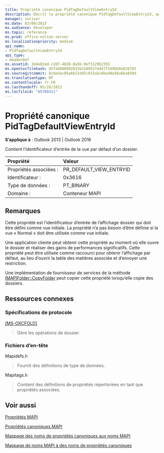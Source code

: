 ```yaml
---
title: Propriété canonique PidTagDefaultViewEntryId
description: Décrit la propriété canonique PidTagDefaultViewEntryId, qui contient l’identificateur d’entrée de la vue par défaut d’un dossier.
manager: soliver
ms.date: 03/09/2015
ms.audience: Developer
ms.topic: reference
ms.prod: office-online-server
ms.localizationpriority: medium
api_name:
- PidTagDefaultViewEntryId
api_type:
- HeaderDef
ms.assetid: 1b4e82ed-c207-4828-8a5b-0ef312962355
ms.openlocfilehash: 45fd4080992835b31095374447f5d9bb8e826765
ms.sourcegitcommit: 8c8e4ac05a6612dd5c815ab18ba40e56a6ba839d
ms.translationtype: MT
ms.contentlocale: fr-FR
ms.lasthandoff: 05/28/2022
ms.locfileid: "65769311"
---
```

# <a name="pidtagdefaultviewentryid-canonical-property"></a>Propriété canonique PidTagDefaultViewEntryId

  
  
**S’applique à** : Outlook 2013 | Outlook 2016 
  
Contient l’identificateur d’entrée de la vue par défaut d’un dossier.
  
|Propriété|Valeur|
|:-----|:-----|
|Propriétés associées :  <br/> |PR_DEFAULT_VIEW_ENTRYID  <br/> |
|Identificateur :  <br/> |0x3616  <br/> |
|Type de données :  <br/> |PT_BINARY  <br/> |
|Domaine :  <br/> |Conteneur MAPI  <br/> |
   
## <a name="remarks"></a>Remarques

Cette propriété est l’identificateur d’entrée de l’affichage dossier qui doit être défini comme vue initiale. La propriété n’a pas besoin d’être définie si la vue « Normal » doit être utilisée comme vue initiale.
  
Une application cliente peut obtenir cette propriété au moment où elle ouvre le dossier et réaliser des gains de performances significatifs. Cette propriété peut être utilisée comme raccourci pour obtenir l’affichage par défaut, au lieu d’ouvrir la table des matières associée et d’envoyer une restriction.
  
Une implémentation de fournisseur de services de la méthode [IMAPIFolder::CopyFolder](imapifolder-copyfolder.md) peut copier cette propriété lorsqu’elle copie des dossiers. 
  
## <a name="related-resources"></a>Ressources connexes

### <a name="protocol-specifications"></a>Spécifications de protocole

[[MS-OXCFOLD]](https://msdn.microsoft.com/library/c0f31b95-c07f-486c-98d9-535ed9705fbf%28Office.15%29.aspx)
  
> Gère les opérations de dossier.
    
### <a name="header-files"></a>Fichiers d’en-tête

Mapidefs.h
  
> Fournit des définitions de type de données.
    
Mapitags.h
  
> Contient des définitions de propriétés répertoriées en tant que propriétés associées.
    
## <a name="see-also"></a>Voir aussi



[Propriétés MAPI](mapi-properties.md)
  
[Propriétés canoniques MAPI](mapi-canonical-properties.md)
  
[Mappage des noms de propriétés canoniques aux noms MAPI](mapping-canonical-property-names-to-mapi-names.md)
  
[Mappage de noms MAPI à des noms de propriétés canoniques](mapping-mapi-names-to-canonical-property-names.md)

